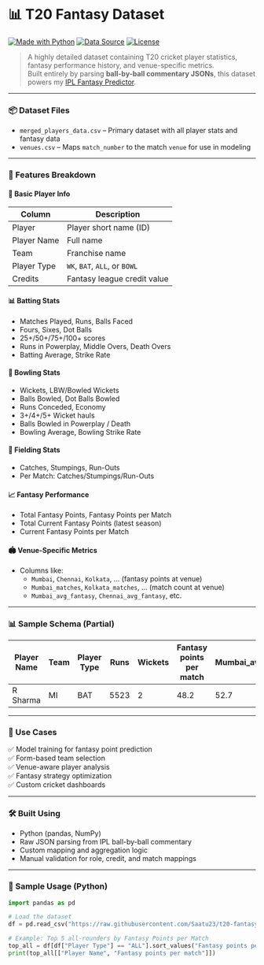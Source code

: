 # 📊 T20 Fantasy Dataset

[![Made with Python](https://img.shields.io/badge/Built%20with-Python-3776AB?logo=python&logoColor=white)](https://www.python.org/)
[![Data Source](https://img.shields.io/badge/Data%20source-Custom%20Parsed-blue)]()
[![License](https://img.shields.io/badge/License-MIT-lightgrey)](./LICENSE)

> A highly detailed dataset containing T20 cricket player statistics, fantasy performance history, and venue-specific metrics.  
> Built entirely by parsing **ball-by-ball commentary JSONs**, this dataset powers my [IPL Fantasy Predictor](https://github.com/Saatu23/ipl-fantasy-predictor).

---

### 📦 Dataset Files

- `merged_players_data.csv` – Primary dataset with all player stats and fantasy data
- `venues.csv` – Maps `match_number` to the match `venue` for use in modeling

---

### 🧠 Features Breakdown

#### 🏏 **Basic Player Info**
| Column            | Description                      |
|------------------|----------------------------------|
| Player            | Player short name (ID)           |
| Player Name       | Full name                        |
| Team              | Franchise name                   |
| Player Type       | `WK`, `BAT`, `ALL`, or `BOWL`    |
| Credits           | Fantasy league credit value      |

#### 📊 **Batting Stats**
- Matches Played, Runs, Balls Faced
- Fours, Sixes, Dot Balls
- 25+/50+/75+/100+ scores
- Runs in Powerplay, Middle Overs, Death Overs
- Batting Average, Strike Rate

#### 🏏 **Bowling Stats**
- Wickets, LBW/Bowled Wickets
- Balls Bowled, Dot Balls Bowled
- Runs Conceded, Economy
- 3+/4+/5+ Wicket hauls
- Balls Bowled in Powerplay / Death
- Bowling Average, Bowling Strike Rate

#### 🧤 **Fielding Stats**
- Catches, Stumpings, Run-Outs
- Per Match: Catches/Stumpings/Run-Outs

#### 📈 **Fantasy Performance**
- Total Fantasy Points, Fantasy Points per Match
- Total Current Fantasy Points (latest season)
- Current Fantasy Points per Match

#### 🏟️ **Venue-Specific Metrics**
- Columns like:
  - `Mumbai`, `Chennai`, `Kolkata`, ... (fantasy points at venue)
  - `Mumbai_matches`, `Kolkata_matches`, ... (match count at venue)
  - `Mumbai_avg_fantasy`, `Chennai_avg_fantasy`, etc.

---

### 📊 Sample Schema (Partial)

| Player Name | Team | Player Type | Runs | Wickets | Fantasy points per match | Mumbai_avg_fantasy | ... |
|-------------|------|--------------|------|---------|----------------------------|---------------------|-----|
| R Sharma    | MI   | BAT          | 5523 | 2       | 48.2                       | 52.7                | ... |

---

### 📂 Use Cases

✅ Model training for fantasy point prediction  
✅ Form-based team selection  
✅ Venue-aware player analysis  
✅ Fantasy strategy optimization  
✅ Custom cricket dashboards

---

### 🛠 Built Using

- Python (pandas, NumPy)
- Raw JSON parsing from IPL ball-by-ball commentary
- Custom mapping and aggregation logic
- Manual validation for role, credit, and match mappings

---

### 🧪 Sample Usage (Python)

```python
import pandas as pd

# Load the dataset
df = pd.read_csv("https://raw.githubusercontent.com/Saatu23/t20-fantasy-dataset/main/merged_players_data.csv")

# Example: Top 5 all-rounders by Fantasy Points per Match
top_all = df[df["Player Type"] == "ALL"].sort_values("Fantasy points per match", ascending=False).head()
print(top_all[["Player Name", "Fantasy points per match"]])
